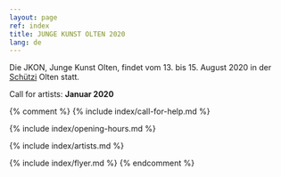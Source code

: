 ```yaml
---
layout: page
ref: index
title: JUNGE KUNST OLTEN 2020
lang: de
---
```


Die JKON, Junge Kunst Olten, findet vom 13. bis 15. August 2020 in der [Schützi](https://schuetzi.ch/) Olten statt. 

Call for artists: __Januar 2020__

{% comment %}
{% include index/call-for-help.md %}

{% include index/opening-hours.md %}

{% include index/artists.md %}

{% include index/flyer.md %}
{% endcomment %}
